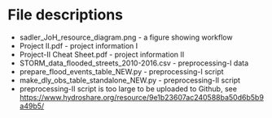 # File descriptions

- sadler_JoH_resource_diagram.png - a figure showing workflow
- Project II.pdf - project information I
- Project-II Cheat Sheet.pdf - project information II
- STORM_data_flooded_streets_2010-2016.csv - preprocessing-I data
- prepare_flood_events_table_NEW.py - preprocessing-I script
- make_dly_obs_table_standalone_NEW.py - preprocessing-II script
- preprocessing-II script is too large to be uploaded to Github, see https://www.hydroshare.org/resource/9e1b23607ac240588ba50d6b5b9a49b5/
